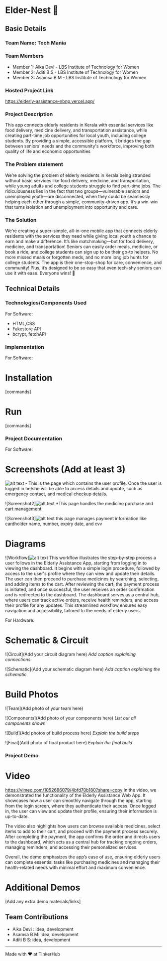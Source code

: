 # Elder-Nest 🎯


## Basic Details
### Team Name: Tech Mania


### Team Members
- Member 1: Alka Devi - LBS Institute of Technology for Women
- Member 2: Aditi B S - LBS Institute of Technology for Women
- Member 3: Asamsa B M - LBS Institute of Technology for Women

### Hosted Project Link
https://elderly-assistance-nbnp.vercel.app/

### Project Description
This app connects elderly residents in Kerala with essential services like food delivery, medicine delivery, and transportation assistance, while creating part-time job opportunities for local youth, including college students. By providing a simple, accessible platform, it bridges the gap between seniors' needs and the community's workforce, improving both quality of life and economic opportunities

### The Problem statement
We’re solving the problem of elderly residents in Kerala being stranded without basic services like food delivery, medicine, and transportation, while young adults and college students struggle to find part-time jobs. The ridiculousness lies in the fact that two groups—vulnerable seniors and unemployed youth—are disconnected, when they could be seamlessly helping each other through a simple, community-driven app. It’s a win-win that turns isolation and unemployment into opportunity and care.

### The Solution
We’re creating a super-simple, all-in-one mobile app that connects elderly residents with the services they need while giving local youth a chance to earn and make a difference. It’s like matchmaking—but for food delivery, medicine, and transportation! Seniors can easily order meals, medicine, or book a ride, and college students can sign up to be their go-to helpers. No more missed meals or forgotten meds, and no more long job hunts for college students. The app is their one-stop-shop for care, convenience, and community! Plus, it’s designed to be so easy that even tech-shy seniors can use it with ease. Everyone wins! 🙌

## Technical Details
### Technologies/Components Used
For Software:
- HTML,CSS
- Fakestore API
- bcrypt, fetchAPI


### Implementation
For Software:
# Installation
[commands]

# Run
[commands]

### Project Documentation
For Software:

# Screenshots (Add at least 3)
![alt text](image.png) - This is the page which contains the user profile. Once the user is 
logged in he/she will be able to access details and update, such as emergency contact, and medical checkup details.

![Screenshot2]![alt text](image-1.png)
*This page handles the medicine purchase and cart management.

![Screenshot3]![alt text](image-2.png)
this page manages payment information like cardholder name, number, expiry date, and cvv

# Diagrams
![Workflow]![alt text](image-3.png)
This workflow illustrates the step-by-step process a user follows in the Elderly Assistance App, starting from logging in to viewing the dashboard. It begins with a simple login procedure, followed by access to the user's profile where they can view and update their details. The user can then proceed to purchase medicines by searching, selecting, and adding items to the cart. After reviewing the cart, the payment process is initiated, and once successful, the user receives an order confirmation and is redirected to the dashboard. The dashboard serves as a central hub, where users can track active orders, receive health reminders, and access their profile for any updates. This streamlined workflow ensures easy navigation and accessibility, tailored to the needs of elderly users.

For Hardware:

# Schematic & Circuit
![Circuit](Add your circuit diagram here)
*Add caption explaining connections*

![Schematic](Add your schematic diagram here)
*Add caption explaining the schematic*

# Build Photos
![Team](Add photo of your team here)


![Components](Add photo of your components here)
*List out all components shown*

![Build](Add photos of build process here)
*Explain the build steps*

![Final](Add photo of final product here)
*Explain the final build*

### Project Demo
# Video
https://vimeo.com/1052686079/4bfd70b180?share=copy
In the video, we demonstrated the functionality of the Elderly Assistance Web App. It showcases how a user can smoothly navigate through the app, starting from the login screen, where they authenticate their access. Once logged in, the user can view and update their profile, ensuring their information is up-to-date.

The video also highlights how users can browse available medicines, select items to add to their cart, and proceed with the payment process securely. After completing the payment, the app confirms the order and directs users to the dashboard, which acts as a central hub for tracking ongoing orders, managing reminders, and accessing their personalized services.

Overall, the demo emphasizes the app’s ease of use, ensuring elderly users can complete essential tasks like purchasing medicines and managing their health-related needs with minimal effort and maximum convenience.

# Additional Demos
[Add any extra demo materials/links]

## Team Contributions
- Alka Devi : idea, development
- Asamsa B M: idea, development
- Aditi B S: idea, development

---
Made with ❤️ at TinkerHub
